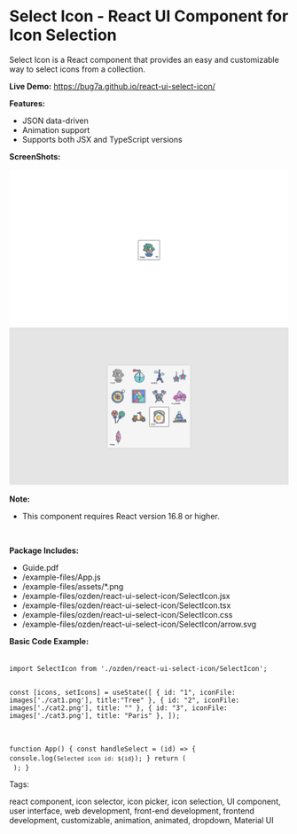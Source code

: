 # Select Icon - React UI Component for Icon Selection
Select Icon is a React component that provides an easy and customizable way to select icons from a collection.

<b>Live Demo:</b>
https://bug7a.github.io/react-ui-select-icon/

<b>Features:</b>

- JSON data-driven<br>
- Animation support<br>
- Supports both JSX and TypeScript versions<br>

<b>ScreenShots:</b>

![react icon select](https://raw.githubusercontent.com/bug7a/react-select-icon/main/screenshots/screen1.png)
![react icon select](https://raw.githubusercontent.com/bug7a/react-select-icon/main/screenshots/screen2.png)

<b>Note:</b>

- This component requires React version 16.8 or higher.<br>
<br>

<b>Package Includes:</b>

- Guide.pdf<br>
- /example-files/App.js<br>
- /example-files/assets/*.png<br>
- /example-files/ozden/react-ui-select-icon/SelectIcon.jsx<br>
- /example-files/ozden/react-ui-select-icon/SelectIcon.tsx<br>
- /example-files/ozden/react-ui-select-icon/SelectIcon.css<br>
- /example-files/ozden/react-ui-select-icon/SelectIcon/arrow.svg<br>


<b>Basic Code Example:</b>

<code>
import SelectIcon from './ozden/react-ui-select-icon/SelectIcon';

const [icons, setIcons] = useState([
    { id: "1", iconFile: images['./cat1.png'], title:"Tree" },
    { id: "2", iconFile: images['./cat2.png'], title: "" },
    { id: "3", iconFile: images['./cat3.png'], title: "Paris" },
  ]);

function App() {
  const handleSelect = (id) => {
    console.log(`Selected icon id: ${id}`);
  }
  return (
    <SelectIcon 
      icons={icons} 
      selectedId="1"
      onSelect={handleSelect}
    />
  );
}
</code>

Tags:

react component, icon selector, icon picker, icon selection, UI component, user interface, web development, front-end development, frontend development, customizable, animation, animated, dropdown, Material UI